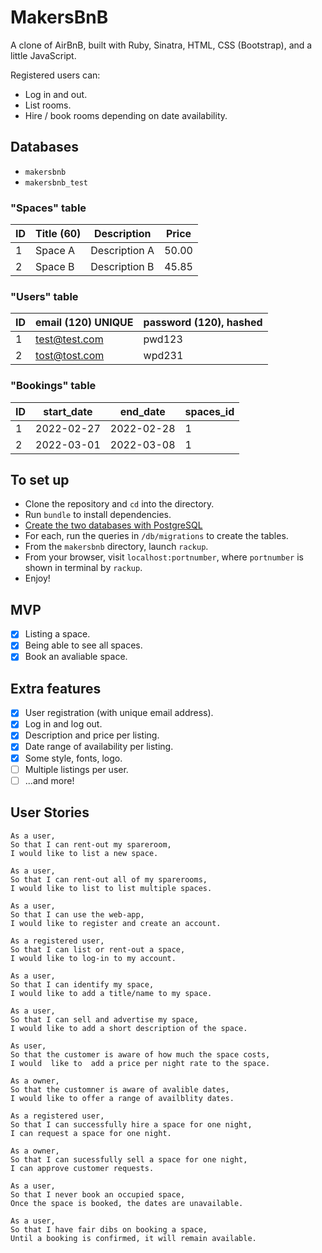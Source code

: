 # MakersBnB

A clone of AirBnB, built with Ruby, Sinatra, HTML, CSS (Bootstrap), and a little JavaScript.

Registered users can:
- Log in and out.
- List rooms.
- Hire / book rooms depending on date availability.

## Databases
- `makersbnb`
- `makersbnb_test`

### "Spaces" table

| ID | Title (60) | Description | Price |
| -- | -------- | --- | --- |
| 1  | Space A  | Description A | 50.00 |
| 2  | Space B  | Description B | 45.85 |

### "Users" table

| ID | email (120) UNIQUE | password (120), hashed |
| -- | -------- | --- |
| 1  | test@test.com  | pwd123 |
| 2  | tost@tost.com  | wpd231 |

### "Bookings" table

| ID | start_date | end_date | spaces_id
| -- | -------- | --- | --- |
| 1  | 2022-02-27  | 2022-02-28 | 1
| 2  | 2022-03-01  | 2022-03-08 | 1

## To set up

- Clone the repository and `cd` into the directory.
- Run `bundle` to install dependencies.
- [Create the two databases with PostgreSQL](https://www.postgresql.org/docs/9.0/sql-createdatabase.html)
- For each, run the queries in `/db/migrations` to create the tables.
- From the `makersbnb` directory, launch `rackup`.
- From your browser, visit `localhost:portnumber`, where `portnumber` is shown in terminal by `rackup`.
- Enjoy!

## MVP

- [x] Listing a space.
- [x] Being able to see all spaces.
- [x] Book an avaliable space.

## Extra features
- [x] User registration (with unique email address).
- [x] Log in and log out.
- [x] Description and price per listing.
- [x] Date range of availability per listing.
- [x] Some style, fonts, logo.
- [ ] Multiple listings per user.
- [ ] ...and more!

## User Stories

```
As a user,
So that I can rent-out my spareroom, 
I would like to list a new space. 

As a user,
So that I can rent-out all of my sparerooms,
I would like to list to list multiple spaces. 

As a user,
So that I can use the web-app,
I would like to register and create an account.

As a registered user,
So that I can list or rent-out a space,
I would like to log-in to my account.

As a user,
So that I can identify my space,
I would like to add a title/name to my space.

As a user,
So that I can sell and advertise my space,
I would like to add a short description of the space.

As user,
So that the customer is aware of how much the space costs,
I would  like to  add a price per night rate to the space.

As a owner,
So that the customner is aware of avalible dates,
I would like to offer a range of availblity dates.

As a registered user,
So that I can successfully hire a space for one night,
I can request a space for one night.

As a owner,
So that I can sucessfully sell a space for one night,
I can approve customer requests.

As a user,
So that I never book an occupied space,
Once the space is booked, the dates are unavailable.

As a user,
So that I have fair dibs on booking a space,
Until a booking is confirmed, it will remain available.
```